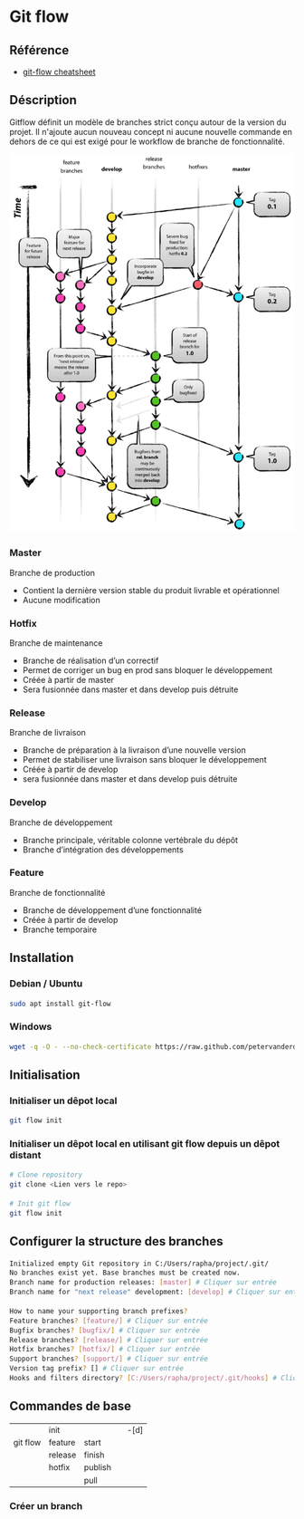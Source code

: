 # Git flow

## Référence

- [git-flow cheatsheet](https://danielkummer.github.io/git-flow-cheatsheet/index.fr_FR.html)

## Déscription

Gitflow définit un modèle de branches strict conçu autour de la version du projet. Il n'ajoute aucun nouveau concept ni aucune nouvelle commande en dehors de ce qui est exigé pour le workflow de branche de fonctionnalité.

![Git flow](../../asset/media/gitflow-model.png)

### Master 

Branche de production
- Contient la dernière version stable du produit livrable et opérationnel
- Aucune modification

### Hotfix 

Branche de maintenance
- Branche de réalisation d’un correctif
- Permet de corriger un bug en prod sans bloquer le développement
- Créée à partir de master
- Sera fusionnée dans master et dans develop puis détruite

### Release 

Branche de livraison
- Branche de préparation à la livraison d’une nouvelle version
- Permet de stabiliser une livraison sans bloquer le développement
- Créée à partir de develop
- sera fusionnée dans master et dans develop puis détruite

### Develop 

Branche de développement
- Branche principale, véritable colonne vertébrale du dépôt
- Branche d’intégration des développements

### Feature

Branche de fonctionnalité
- Branche de développement d’une fonctionnalité
- Créée à partir de develop
- Branche temporaire


## Installation

### Debian / Ubuntu 

```bash
sudo apt install git-flow
```
### Windows 

```bash
wget -q -O - --no-check-certificate https://raw.github.com/petervanderdoes/gitflow-avh/develop/contrib/gitflow-installer.sh install stable | bash
```

## Initialisation

### Initialiser un dêpot local

```bash
git flow init
```

### Initialiser un dêpot local en utilisant git flow depuis un dêpot distant

```bash
# Clone repository
git clone <Lien vers le repo>

# Init git flow
git flow init
```

## Configurer la structure des branches

```bash 
Initialized empty Git repository in C:/Users/rapha/project/.git/ 
No branches exist yet. Base branches must be created now.
Branch name for production releases: [master] # Cliquer sur entrée
Branch name for "next release" development: [develop] # Cliquer sur entrée

How to name your supporting branch prefixes?
Feature branches? [feature/] # Cliquer sur entrée
Bugfix branches? [bugfix/] # Cliquer sur entrée
Release branches? [release/] # Cliquer sur entrée
Hotfix branches? [hotfix/] # Cliquer sur entrée
Support branches? [support/] # Cliquer sur entrée
Version tag prefix? [] # Cliquer sur entrée
Hooks and filters directory? [C:/Users/rapha/project/.git/hooks] # Cliquer sur entrée
```

## Commandes de base

|         |         |         |              |      |
| ---     | ---     | ---     | ---          | ---  |
|         | init    |         |              | -[d] |
|git flow | feature | start   | <branch-name>|      |
|         | release | finish  |              |      |
|         | hotfix  | publish |              |      |
|         |         | pull    |              |     
### Créer un branch 